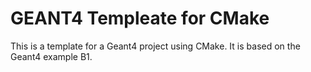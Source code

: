GEANT4 Templeate for CMake
==========================

This is a template for a Geant4 project using CMake. It is based on the Geant4 example B1.
